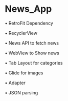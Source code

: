 # News_App

•	RetroFit Dependency

•	RecyclerView

•	News API to fetch news

•	WebView to Show news

•	Tab Layout for categories

•	Glide for images

•	Adapter

•	JSON parsing

